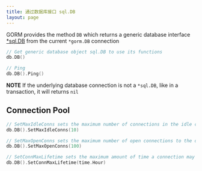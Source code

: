 ```yaml
---
title: 通过数据库接口 sql.DB
layout: page
---
```


GORM provides the method `DB` which returns a generic database interface [*sql.DB](http://golang.org/pkg/database/sql/#DB) from the current `*gorm.DB` connection

```go
// Get generic database object sql.DB to use its functions
db.DB()

// Ping
db.DB().Ping()
```

**NOTE** If the underlying database connection is not a `*sql.DB`, like in a transaction, it will returns `nil`

## Connection Pool

```go
// SetMaxIdleConns sets the maximum number of connections in the idle connection pool.
db.DB().SetMaxIdleConns(10)

// SetMaxOpenConns sets the maximum number of open connections to the database.
db.DB().SetMaxOpenConns(100)

// SetConnMaxLifetime sets the maximum amount of time a connection may be reused.
db.DB().SetConnMaxLifetime(time.Hour)
```